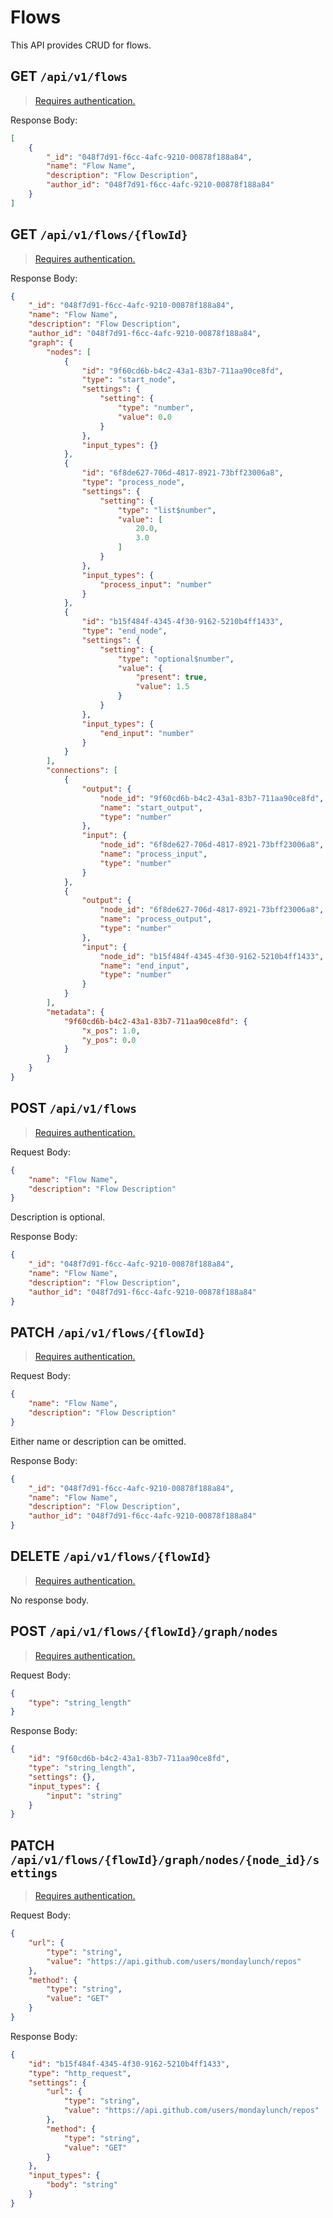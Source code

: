 # Flows

This API provides CRUD for flows.

## GET `/api/v1/flows`

> [Requires authentication.](/api/#authentication)

Response Body:

```json
[
    {
        "_id": "048f7d91-f6cc-4afc-9210-00878f188a84",
        "name": "Flow Name",
        "description": "Flow Description",
        "author_id": "048f7d91-f6cc-4afc-9210-00878f188a84"
    }
]
```

## GET `/api/v1/flows/{flowId}`

> [Requires authentication.](/api/#authentication)

Response Body:

```json
{
    "_id": "048f7d91-f6cc-4afc-9210-00878f188a84",
    "name": "Flow Name",
    "description": "Flow Description",
    "author_id": "048f7d91-f6cc-4afc-9210-00878f188a84",
    "graph": {
        "nodes": [
            {
                "id": "9f60cd6b-b4c2-43a1-83b7-711aa90ce8fd",
                "type": "start_node",
                "settings": {
                    "setting": {
                        "type": "number",
                        "value": 0.0
                    }
                },
                "input_types": {}
            },
            {
                "id": "6f8de627-706d-4817-8921-73bff23006a8",
                "type": "process_node",
                "settings": {
                    "setting": {
                        "type": "list$number",
                        "value": [
                            20.0,
                            3.0
                        ]
                    }
                },
                "input_types": {
                    "process_input": "number"
                }
            },
            {
                "id": "b15f484f-4345-4f30-9162-5210b4ff1433",
                "type": "end_node",
                "settings": {
                    "setting": {
                        "type": "optional$number",
                        "value": {
                            "present": true,
                            "value": 1.5
                        }
                    }
                },
                "input_types": {
                    "end_input": "number"
                }
            }
        ],
        "connections": [
            {
                "output": {
                    "node_id": "9f60cd6b-b4c2-43a1-83b7-711aa90ce8fd",
                    "name": "start_output",
                    "type": "number"
                },
                "input": {
                    "node_id": "6f8de627-706d-4817-8921-73bff23006a8",
                    "name": "process_input",
                    "type": "number"
                }
            },
            {
                "output": {
                    "node_id": "6f8de627-706d-4817-8921-73bff23006a8",
                    "name": "process_output",
                    "type": "number"
                },
                "input": {
                    "node_id": "b15f484f-4345-4f30-9162-5210b4ff1433",
                    "name": "end_input",
                    "type": "number"
                }
            }
        ],
        "metadata": {
            "9f60cd6b-b4c2-43a1-83b7-711aa90ce8fd": {
                "x_pos": 1.0,
                "y_pos": 0.0
            }
        }
    }
}
```

## POST `/api/v1/flows`

> [Requires authentication.](/api/#authentication)

Request Body:

```json
{
    "name": "Flow Name",
    "description": "Flow Description"
}
```

Description is optional.

Response Body:

```json
{
    "_id": "048f7d91-f6cc-4afc-9210-00878f188a84",
    "name": "Flow Name",
    "description": "Flow Description",
    "author_id": "048f7d91-f6cc-4afc-9210-00878f188a84"
}
```

## PATCH `/api/v1/flows/{flowId}`

> [Requires authentication.](/api/#authentication)

Request Body:

```json
{
    "name": "Flow Name",
    "description": "Flow Description"
}
```

Either name or description can be omitted.

Response Body:

```json
{
    "_id": "048f7d91-f6cc-4afc-9210-00878f188a84",
    "name": "Flow Name",
    "description": "Flow Description",
    "author_id": "048f7d91-f6cc-4afc-9210-00878f188a84"
}
```

## DELETE `/api/v1/flows/{flowId}`

> [Requires authentication.](/api/#authentication)

No response body.

## POST `/api/v1/flows/{flowId}/graph/nodes`

> [Requires authentication.](/api/#authentication)

Request Body:

```json
{
    "type": "string_length"
}
```

Response Body:

```json
{
    "id": "9f60cd6b-b4c2-43a1-83b7-711aa90ce8fd",
    "type": "string_length",
    "settings": {},
    "input_types": {
        "input": "string"
    }
}
```

## PATCH `/api/v1/flows/{flowId}/graph/nodes/{node_id}/settings`

> [Requires authentication.](/api/#authentication)

Request Body:

```json
{
    "url": {
        "type": "string",
        "value": "https://api.github.com/users/mondaylunch/repos"
    },
    "method": {
        "type": "string",
        "value": "GET"
    }
}
```

Response Body:

```json
{
    "id": "b15f484f-4345-4f30-9162-5210b4ff1433",
    "type": "http_request",
    "settings": {
        "url": {
            "type": "string",
            "value": "https://api.github.com/users/mondaylunch/repos"
        },
        "method": {
            "type": "string",
            "value": "GET"
        }
    },
    "input_types": {
        "body": "string"
    }
}
```
